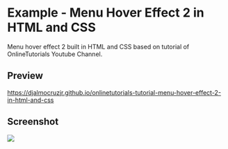 <h1>Example - Menu Hover Effect 2 in HTML and CSS</h1>
<p>Menu hover effect 2 built in HTML and CSS based on tutorial of OnlineTutorials Youtube Channel.</p>

<h2>Preview</h2>
<p><a href="https://djalmocruzjr.github.io/onlinetutorials-tutorial-menu-hover-effect-2-in-html-and-css/" target="_blank">https://djalmocruzjr.github.io/onlinetutorials-tutorial-menu-hover-effect-2-in-html-and-css</a></p>
  
<h2>Screenshot</h2>
<img src="https://raw.githubusercontent.com/DjalmoCruzJr/onlinetutorials-tutorial-menu-hover-effect-2-in-html-and-css/master/screenshot/screenshot.gif">

